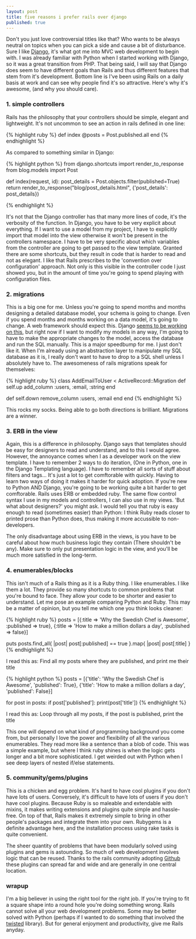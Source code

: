 ```yaml
---
layout: post
title: five reasons i prefer rails over django
published: true
---
```


Don't you just love controversial titles like that? Who wants to be always neutral on topics when you can pick a side and cause a bit of disturbance. Sure I like [Django](http://djangoproject.org), it's what got me into MVC web development to begin with. I was already familiar with Python when I started working with Django, so it was a great transition from PHP. That being said, I will say that Django does seem to have different goals than Rails and thus different features that stem from it's development. Bottom line is I've been using Rails on a daily basis at work and can see why people find it's so attractive. Here's why it's awesome, (and why you should care).

### 1. simple controllers

Rails has the philosophy that your controllers should be simple, elegant and lightweight. It's not uncommon to see an action in rails defined in one line:

{% highlight ruby %}
def index
  @posts = Post.published.all
end
{% endhighlight %}

As compared to something similar in Django:

{% highlight python %}
from django.shortcuts import render_to_response
from blog.models import Post

def index(request, id):
    post_details = Post.objects.filter(published=True)
    return render_to_response("blog/post_details.html", {'post_details': post_details})

{% endhighlight %}

It's not that the Django controller has that many more lines of code, it's the verbosity of the function. In Django, you have to be very explicit about everything. If I want to use a model from my project, I have to explicitly import that model into the view otherwise it won't be present in the controllers namespace. I have to be very specific about which variables from the controller are going to get passed to the view template. Granted there are some shortcuts, but they result in code that is harder to read and not as elegant. I like that Rails prescribes to the 'convention over configuration' approach. Not only is this visible in the controller code I just showed you, but in the amount of time you're going to spend playing with configuration files. 

### 2. migrations

This is a big one for me. Unless you're going to spend months and months designing a detailed database model, your schema is going to change. Even if you spend months and months working on a data model, it's going to change. A web framework should expect this. Django [seems to be working on this](http://code.djangoproject.com/wiki/SchemaEvolution), but right now if I want to modify my models in any way, I'm going to have to make the appropriate changes to the model, access the database and run the SQL manually. This is a major speedbump for me. I just don't like it. When I'm already using an abstraction layer to manipulate my SQL database as it is, I really don't want to have to drop to a SQL shell unless I absolutely have to. The awesomeness of rails migrations speak for themselves:

{% highlight ruby %}
class AddEmailToUser < ActiveRecord::Migration
  def self.up
    add_column :users, :email, :string
  end

  def self.down
    remove_column :users, :email
  end
end
{% endhighlight %}

This rocks my socks. Being able to go both directions is brilliant. Migrations are a winner.

### 3. ERB in the view

Again, this is a difference in philosophy. Django says that templates should be easy for designers to read and understand, and to this I would agree. However, the annoyance comes when I as a developer work on the view template. I have to remember 2 ways to do iteration, (One in Python, one in the Django Templating language). I have to remember all sorts of stuff about filters and tags... It's just a lot to get comftorable with quickly. Having to learn two ways of doing it makes it harder for quick adoption. If you're new to Python AND Django, you're going to be working quite a bit harder to get comftorable. Rails uses ERB or embedded ruby. The same flow control syntax I use in my models and controllers, I can also use in my views. 'But what about designers?' you might ask. I would tell you that ruby is easy enough to read (sometimes easier) than Python: I think Ruby reads closer to printed prose than Python does, thus making it more accussible to non-developers.

The only disadvantage about using ERB in the views, is you have to be careful about how much business logic they contain (There shouldn't be any). Make sure to only put presentation logic in the view, and you'll be much more satisfied in the long-term.

### 4. enumerables/blocks

This isn't much of a Rails thing as it is a Ruby thing. I like enumerables. I like them a lot. They provide so many shortcuts to common problems that you're bound to face. They allow your code to be shorter and easier to understand. Let me pose an example comparing Python and Ruby. This may be a matter of opinion, but you tell me which one you think looks cleaner:

{% highlight ruby %}
posts = [{:title => 'Why the Swedish Chef is Awesome', :published => true},
          {:title => 'How to make a million dollars a day', :published => false}]

puts posts.find_all{ |post| post[:published] == true }.map{ |post| post[:title] }
{% endhighlight %}

I read this as: Find all my posts where they are published, and print me their title

{% highlight python %}
posts = [{'title': 'Why the Swedish Chef is Awesome', 'published': True},
            {'title': 'How to make a million dollars a day', 'published': False}]

for post in posts:
    if post['published']:
        print(post['title'])
{% endhighlight %}

I read this as: Loop through all my posts, if the post is published, print the title

This one will depend on what kind of programming background you come from, but personally I love the power and flexibility of all the various enumerables. They read more like a sentence than a blob of code. This was a simple example, but where I think ruby shines is when the logic gets longer and a bit more sophisticated. I get weirded out with Python when I see deep layers of nested if/else statements.

### 5. community/gems/plugins

This is a chicken and egg problem. It's hard to have cool plugins if you don't have lots of users. Conversely, it's difficult to have lots of users if you don't have cool plugins. Because Ruby is so maleable and extendable with mixins, it makes writing extensions and plugins quite simple and hassle-free. On top of that, Rails makes it extremely simple to bring in other people's packages and integrate them into your own. Rubygems is a definite advantage here, and the installation process using rake tasks is quite convenient.

The sheer quantity of problems that have been modularly solved using plugins and gems is astounding. So much of web development involves logic that can be reused. Thanks to the rails community adopting [Github](http://github.com) these plugins can spread far and wide and are generally in one central location.


### wrapup

I'm a big believer in using the right tool for the right job. If you're trying to fit a square shape into a round hole you're doing something wrong. Rails cannot solve all your web development problems. Some may be better solved with Python (perhaps if I wanted to do something that involved the [twisted](http://twistedmatrix.com) library). But for general enjoyment and productivity, give me Rails anyday.
